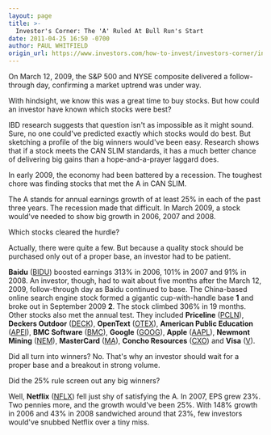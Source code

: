 ```yaml
---
layout: page
title: >-
  Investor's Corner: The 'A' Ruled At Bull Run's Start
date: 2011-04-25 16:50 -0700
author: PAUL WHITFIELD
origin_url: https://www.investors.com/how-to-invest/investors-corner/investors-corner-the-a-ruled-at-bull-runs-start/
---
```


On March 12, 2009, the S&P 500 and NYSE composite delivered a follow-through day, confirming a market uptrend was under way.

With hindsight, we know this was a great time to buy stocks. But how could an investor have known which stocks were best?

IBD research suggests that question isn't as impossible as it might sound. Sure, no one could've predicted exactly which stocks would do best. But sketching a profile of the big winners would've been easy. Research shows that if a stock meets the CAN SLIM standards, it has a much better chance of delivering big gains than a hope-and-a-prayer laggard does.

In early 2009, the economy had been battered by a recession. The toughest chore was finding stocks that met the A in CAN SLIM.

The A stands for annual earnings growth of at least 25% in each of the past three years. The recession made that difficult. In March 2009, a stock would've needed to show big growth in 2006, 2007 and 2008.

Which stocks cleared the hurdle?

Actually, there were quite a few. But because a quality stock should be purchased only out of a proper base, an investor had to be patient.

**Baidu** ([BIDU](https://research.investors.com/quote.aspx?symbol=BIDU)) boosted earnings 313% in 2006, 101% in 2007 and 91% in 2008. An investor, though, had to wait about five months after the March 12, 2009, follow-through day as Baidu continued to base. The China-based online search engine stock formed a gigantic cup-with-handle base **1** and broke out in September 2009 **2**. The stock climbed 306% in 19 months. Other stocks also met the annual test. They included **Priceline** ([PCLN](https://research.investors.com/quote.aspx?symbol=PCLN)), **Deckers Outdoor** ([DECK](https://research.investors.com/quote.aspx?symbol=DECK)), **OpenText** ([OTEX](https://research.investors.com/quote.aspx?symbol=OTEX)), **American Public Education** ([APEI](https://research.investors.com/quote.aspx?symbol=APEI)), **BMC Software** ([BMC](https://research.investors.com/quote.aspx?symbol=BMC)), **Google** ([GOOG](https://research.investors.com/quote.aspx?symbol=GOOG)), **Apple** ([AAPL](https://research.investors.com/quote.aspx?symbol=AAPL)), **Newmont Mining** ([NEM](https://research.investors.com/quote.aspx?symbol=NEM)), **MasterCard** ([MA](https://research.investors.com/quote.aspx?symbol=MA)), **Concho Resources** ([CXO](https://research.investors.com/quote.aspx?symbol=CXO)) and **Visa** ([V](https://research.investors.com/quote.aspx?symbol=V)).

Did all turn into winners? No. That's why an investor should wait for a proper base and a breakout in strong volume.

Did the 25% rule screen out any big winners?

Well, **Netflix** ([NFLX](https://research.investors.com/quote.aspx?symbol=NFLX)) fell just shy of satisfying the A. In 2007, EPS grew 23%. Two pennies more, and the growth would've been 25%. With 148% growth in 2006 and 43% in 2008 sandwiched around that 23%, few investors would've snubbed Netflix over a tiny miss.
